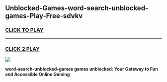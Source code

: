
## Unblocked-Games-word-search-unblocked-games-Play-Free-sdvkv
<h3>
<a href="https://premium76.site?title=word-search-unblocked-games&ref=10A">CLICK TO PLAY</a></h3>
<hr>

<h3>
<a href="https://premium76.site?title=word-search-unblocked-games&ref=10A">CLICK 2 PLAY</a>
  
</h3>

<a href="https://premium76.site?title=word-search-unblocked-games&ref=10A"><img src="https://clearcache.store/games.png"></a>


**word-search-unblocked-games games unblocked: Your Gateway to Fun and Accessible Online Gaming**
